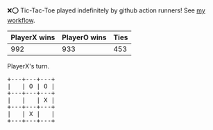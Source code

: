 :x::o: Tic-Tac-Toe played indefinitely by github action runners! See [my workflow](.github/workflows/play.yaml).

|PlayerX wins|PlayerO wins|Ties|
|-|-|-|
|992|933|453|

PlayerX's turn.

<pre>
+---+---+---+
|   | O | O |
+---+---+---+
|   |   | X |
+---+---+---+
|   | X |   |
+---+---+---+
</pre>